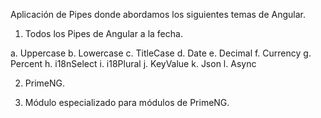 Aplicación de Pipes donde abordamos los siguientes temas de Angular.

1. Todos los Pipes de Angular a la fecha.

  a. Uppercase
  b. Lowercase
  c. TitleCase
  d. Date
  e. Decimal
  f. Currency
  g. Percent
  h. i18nSelect
  i. i18Plural
  j. KeyValue
  k. Json
  l. Async

2. PrimeNG.

3. Módulo especializado para módulos de PrimeNG.
 